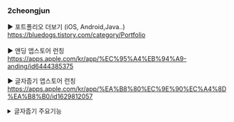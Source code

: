 ### 2cheongjun<br> 

▶ 포트폴리오 더보기 (iOS, Android,Java..) <br>
https://bluedogs.tistory.com/category/Portfolio
<br>
<br>
▶ 앤딩 앱스토어 런칭<br>
https://apps.apple.com/kr/app/%EC%95%A4%EB%94%A9-anding/id6444385375 <br>

▶ 글자줍기 앱스토어 런칭<br>
https://apps.apple.com/kr/app/%EA%B8%80%EC%9E%90%EC%A4%8D%EA%B8%B0/id1629812057 <br>

<details markdown="1">
<summary>글자줍기 주요기능</summary>
▶ 사용기술 <br>
- **Language:** Swift, php, Node.js
- **UI:** UIKit, Autolayout
- **Libary:** Alamofire, BSImagePicker, Kingfisher, IQKeyboardManagerSwift, socket.io
- **Server :** AWS / Amazon EC2 - OS: Ubuntu 18.04.5
- **Database :** Mysql
- **Protocol :** HTTP  

▶ 주요기능<br>

◆ 다중채팅 기능 (socket.io)<br>
- 실시간 채팅(이미지,텍스트 전송)<br>
- 채팅유저 신고기능<br>
- 단어필터링<br>
- 접속자 리스트표기<br>

◆ 로그인, 로그아웃, 회원가입, 아이디 중복확인, 탈퇴<br>
- 회원가입과 로그인 로그아웃<br>
- 아이디 중복확인<br>
- 로그인시 언제든 본인이 올린 글들 조회 가능<br>
- 로그인 상태에선 메인으로 자동이동<br>
- 탈퇴한 아이디로는 가입과 로그인이 불가<br>

◆ 게시글 작성, 다중이미지 업로드, 수정, 삭제 , 현재위치표기 , 검색,  신고<br>
- 게시글 작성시 현재 위치를 가져옴<br>
- 다중이미지 업로드 가능, 현재 단일 이미지 업로드로 변경<br>
- 이미지 확대해보기 <br>
- 게시글 수정, 삭제는 작성자만 가능<br>
- 게시글 작성, 수정, 삭제시 새로고침 기능<br>
- 게시글 신고시 게시글을 작성한 사람의 글을 모두 차단
- 키워드로 게시글 검색<br>
- 당겨서 새로고침<br>
- 페이징 <br>

◆ 댓글 작성, 삭제 , 신고<br>
- 댓글 삭제는 로그인한 사람만 가능<br>
- 댓글 신고시 신고한 댓글만 차단처리<br>

◆ 게시글 북마크 기능<br>

◆ 내가 쓴글 모아보기<br>


<br>
▶ 글자줍기 소식
2022.6.19일 - 글자줍기를 런칭했습니다!<br>
<br>
○ 1.0.8 업데이트<br>
메인검색창 UI업데이트<br>
<br>
○ 1.0.7 업데이트<br>
채팅기능 추가<br>
<br>
○ 1.0.5 업데이트<br>
글쓰기버튼 플로팅버튼으로 변경<br>
UI수정<br>
<br>
○ 1.0.4 업데이트<br>
이미지 확대해서보기 기능 추가<br>
소개페이지 - 인스타로 이동하기 추가<br>
마이페이지 - 리뷰페이지로 이동하기 추가<br>
<br>
○1.0.3 업데이트<br>
이미지를 여러장에서 한장씩 사이즈를 조절해 올리수 있도록 수정<br>
회원가입시 한글 닉네임가능하도록 수정<br>
<br>
○ 1.0.2 업데이트<br>
UI수정
<!--summary 아래 빈칸 공백 두고 내용을 적는공간-->

</details>



<br>
<br>
<br>


